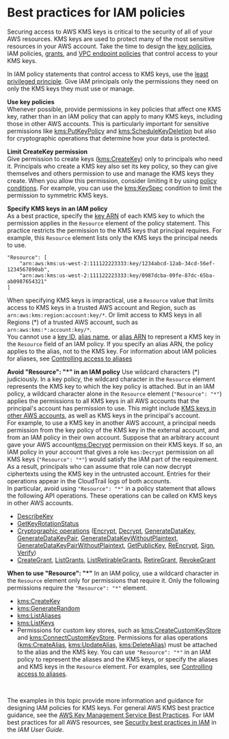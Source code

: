 # Best practices for IAM policies<a name="iam-policies-best-practices"></a>

Securing access to AWS KMS keys is critical to the security of all of your AWS resources\. KMS keys are used to protect many of the most sensitive resources in your AWS account\. Take the time to design the [key policies](key-policies.md), IAM policies, [grants](grants.md), and [VPC endpoint policies](kms-vpc-endpoint.md#vpce-policy) that control access to your KMS keys\.

In IAM policy statements that control access to KMS keys, use the [least privileged principle](https://docs.aws.amazon.com/IAM/latest/UserGuide/best-practices.html#grant-least-privilege)\. Give IAM principals only the permissions they need on only the KMS keys they must use or manage\.

**Use key policies**  
Whenever possible, provide permissions in key policies that affect one KMS key, rather than in an IAM policy that can apply to many KMS keys, including those in other AWS accounts\. This is particularly important for sensitive permissions like [kms:PutKeyPolicy](https://docs.aws.amazon.com/kms/latest/APIReference/API_PutKeyPolicy.html) and [kms:ScheduleKeyDeletion](https://docs.aws.amazon.com/kms/latest/APIReference/API_ScheduleKeyDeletion.html) but also for cryptographic operations that determine how your data is protected\.

**Limit CreateKey permission**  
Give permission to create keys \([kms:CreateKey](https://docs.aws.amazon.com/kms/latest/APIReference/API_CreateKey.html)\) only to principals who need it\. Principals who create a KMS key also set its key policy, so they can give themselves and others permission to use and manage the KMS keys they create\. When you allow this permission, consider limiting it by using [policy conditions](policy-conditions.md)\. For example, you can use the [kms:KeySpec](policy-conditions.md#conditions-kms-key-spec) condition to limit the permission to symmetric KMS keys\.

**Specify KMS keys in an IAM policy**  
As a best practice, specify the [key ARN](concepts.md#key-id-key-ARN) of each KMS key to which the permission applies in the `Resource` element of the policy statement\. This practice restricts the permission to the KMS keys that principal requires\. For example, this `Resource` element lists only the KMS keys the principal needs to use\.  

```
"Resource": [
    "arn:aws:kms:us-west-2:111122223333:key/1234abcd-12ab-34cd-56ef-1234567890ab",
    "arn:aws:kms:us-west-2:111122223333:key/0987dcba-09fe-87dc-65ba-ab0987654321"
]
```
When specifying KMS keys is impractical, use a `Resource` value that limits access to KMS keys in a trusted AWS account and Region, such as `arn:aws:kms:region:account:key/*`\. Or limit access to KMS keys in all Regions \(\*\) of a trusted AWS account, such as `arn:aws:kms:*:account:key/*`\.  
You cannot use a [key ID](concepts.md#key-id-key-id), [alias name](concepts.md#key-id-alias-name), or [alias ARN](concepts.md#key-id-alias-ARN) to represent a KMS key in the `Resource` field of an IAM policy\. If you specify an alias ARN, the policy applies to the alias, not to the KMS key\. For information about IAM policies for aliases, see [Controlling access to aliases](alias-access.md)

**Avoid "Resource": "\*" in an IAM policy**  <a name="avoid-resource-star"></a>
Use wildcard characters \(\*\) judiciously\. In a key policy, the wildcard character in the `Resource` element represents the KMS key to which the key policy is attached\. But in an IAM policy, a wildcard character alone in the `Resource` element \(`"Resource": "*"`\) applies the permissions to all KMS keys in all AWS accounts that the principal's account has permission to use\. This might include [KMS keys in other AWS accounts](key-policy-modifying-external-accounts.md), as well as KMS keys in the principal's account\.  
For example, to use a KMS key in another AWS account, a principal needs permission from the key policy of the KMS key in the external account, and from an IAM policy in their own account\. Suppose that an arbitrary account gave your AWS account[kms:Decrypt](https://docs.aws.amazon.com/kms/latest/APIReference/API_Decrypt.html) permission on their KMS keys\. If so, an IAM policy in your account that gives a role `kms:Decrypt` permission on all KMS keys \(`"Resource": "*"`\) would satisfy the IAM part of the requirement\. As a result, principals who can assume that role can now decrypt ciphertexts using the KMS key in the untrusted account\. Entries for their operations appear in the CloudTrail logs of both accounts\.  
In particular, avoid using `"Resource": "*"` in a policy statement that allows the following API operations\. These operations can be called on KMS keys in other AWS accounts\.  
+ [DescribeKey](https://docs.aws.amazon.com/kms/latest/APIReference/API_DescribeKey.html)
+ [GetKeyRotationStatus](https://docs.aws.amazon.com/kms/latest/APIReference/API_GetKeyRotationStatus.html)
+ [Cryptographic operations](concepts.md#cryptographic-operations) \([Encrypt](https://docs.aws.amazon.com/kms/latest/APIReference/API_Encrypt.html), [Decrypt](https://docs.aws.amazon.com/kms/latest/APIReference/API_Decrypt.html), [GenerateDataKey](https://docs.aws.amazon.com/kms/latest/APIReference/API_GenerateDataKey.html), [GenerateDataKeyPair](https://docs.aws.amazon.com/kms/latest/APIReference/API_GenerateDataKeyPair.html), [GenerateDataKeyWithoutPlaintext](https://docs.aws.amazon.com/kms/latest/APIReference/API_GenerateDataKeyWithoutPlaintext.html), [GenerateDataKeyPairWithoutPlaintext](https://docs.aws.amazon.com/kms/latest/APIReference/API_GenerateDataKeyPairWithoutPlaintext.html), [GetPublicKey](https://docs.aws.amazon.com/kms/latest/APIReference/API_GetPublicKey.html), [ReEncrypt](https://docs.aws.amazon.com/kms/latest/APIReference/API_ReEncrypt.html), [Sign](https://docs.aws.amazon.com/kms/latest/APIReference/API_Sign.html), [Verify](https://docs.aws.amazon.com/kms/latest/APIReference/API_Verify.html)\)
+ [CreateGrant](https://docs.aws.amazon.com/kms/latest/APIReference/API_CreateGrant.html), [ListGrants](https://docs.aws.amazon.com/kms/latest/APIReference/API_ListGrants.html), [ListRetirableGrants](https://docs.aws.amazon.com/kms/latest/APIReference/API_ListRetirableGrants.html), [RetireGrant](https://docs.aws.amazon.com/kms/latest/APIReference/API_RetireGrant.html), [RevokeGrant](https://docs.aws.amazon.com/kms/latest/APIReference/API_RevokeGrant.html)

**When to use "Resource": "\*"**  <a name="require-resource-star"></a>
In an IAM policy, use a wildcard character in the `Resource` element only for permissions that require it\. Only the following permissions require the `"Resource": "*"` element\.  
+ [kms:CreateKey](https://docs.aws.amazon.com/kms/latest/APIReference/API_CreateKey.html)
+ [kms:GenerateRandom](https://docs.aws.amazon.com/kms/latest/APIReference/API_GenerateRandom.html)
+ [kms:ListAliases](https://docs.aws.amazon.com/kms/latest/APIReference/API_ListAliases.html)
+ [kms:ListKeys](https://docs.aws.amazon.com/kms/latest/APIReference/API_ListKeys.html)
+ Permissions for custom key stores, such as [kms:CreateCustomKeyStore](https://docs.aws.amazon.com/kms/latest/APIReference/API_CreateCustomKeyStore.html) and [kms:ConnectCustomKeyStore](https://docs.aws.amazon.com/kms/latest/APIReference/API_ConnectCustomKeyStore.html)\.
Permissions for alias operations \([kms:CreateAlias](https://docs.aws.amazon.com/kms/latest/APIReference/API_CreateAlias.html), [kms:UpdateAlias](https://docs.aws.amazon.com/kms/latest/APIReference/API_UpdateAlias.html), [kms:DeleteAlias](https://docs.aws.amazon.com/kms/latest/APIReference/API_DeleteAlias.html)\) must be attached to the alias and the KMS key\. You can use `"Resource": "*"` in an IAM policy to represent the aliases and the KMS keys, or specify the aliases and KMS keys in the `Resource` element\. For examples, see [Controlling access to aliases](alias-access.md)\.

 

The examples in this topic provide more information and guidance for designing IAM policies for KMS keys\. For general AWS KMS best practice guidance, see the [AWS Key Management Service Best Practices](https://d0.awsstatic.com/whitepapers/aws-kms-best-practices.pdf)\. For IAM best practices for all AWS resources, see [Security best practices in IAM](https://docs.aws.amazon.com/IAM/latest/UserGuide/best-practices.html) in the *IAM User Guide*\.
